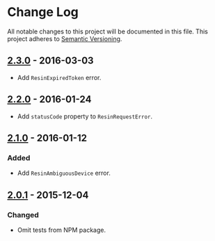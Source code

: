 # Change Log

All notable changes to this project will be documented in this file.
This project adheres to [Semantic Versioning](http://semver.org/).

## [2.3.0] - 2016-03-03

- Add `ResinExpiredToken` error.

## [2.2.0] - 2016-01-24

- Add `statusCode` property to `ResinRequestError`.

## [2.1.0] - 2016-01-12

### Added

- Add `ResinAmbiguousDevice` error.

## [2.0.1] - 2015-12-04

### Changed

- Omit tests from NPM package.

[2.3.0]: https://github.com/resin-io/resin-errors/compare/v2.2.0...v2.3.0
[2.2.0]: https://github.com/resin-io/resin-errors/compare/v2.1.0...v2.2.0
[2.1.0]: https://github.com/resin-io/resin-errors/compare/v2.0.1...v2.1.0
[2.0.1]: https://github.com/resin-io/resin-errors/compare/v2.0.0...v2.0.1
